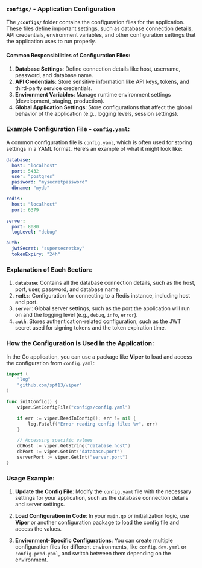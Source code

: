 ### **`configs/` - Application Configuration**

The **`/configs/`** folder contains the configuration files for the application. These files define important settings, such as database connection details, API credentials, environment variables, and other configuration settings that the application uses to run properly.

#### **Common Responsibilities of Configuration Files:**
1. **Database Settings**: Define connection details like host, username, password, and database name.
2. **API Credentials**: Store sensitive information like API keys, tokens, and third-party service credentials.
3. **Environment Variables**: Manage runtime environment settings (development, staging, production).
4. **Global Application Settings**: Store configurations that affect the global behavior of the application (e.g., logging levels, session settings).

### **Example Configuration File - `config.yaml`:**

A common configuration file is `config.yaml`, which is often used for storing settings in a YAML format. Here’s an example of what it might look like:

```yaml
database:
  host: "localhost"
  port: 5432
  user: "postgres"
  password: "mysecretpassword"
  dbname: "mydb"

redis:
  host: "localhost"
  port: 6379

server:
  port: 8080
  logLevel: "debug"

auth:
  jwtSecret: "supersecretkey"
  tokenExpiry: "24h"
```

### **Explanation of Each Section:**

1. **`database`**: Contains all the database connection details, such as the host, port, user, password, and database name.
2. **`redis`**: Configuration for connecting to a Redis instance, including host and port.
3. **`server`**: Global server settings, such as the port the application will run on and the logging level (e.g., `debug`, `info`, `error`).
4. **`auth`**: Stores authentication-related configuration, such as the JWT secret used for signing tokens and the token expiration time.

### **How the Configuration is Used in the Application:**

In the Go application, you can use a package like **Viper** to load and access the configuration from `config.yaml`:

```go
import (
    "log"
    "github.com/spf13/viper"
)

func initConfig() {
    viper.SetConfigFile("configs/config.yaml")

    if err := viper.ReadInConfig(); err != nil {
        log.Fatalf("Error reading config file: %v", err)
    }

    // Accessing specific values
    dbHost := viper.GetString("database.host")
    dbPort := viper.GetInt("database.port")
    serverPort := viper.GetInt("server.port")
}
```

### **Usage Example:**

1. **Update the Config File**:
   Modify the `config.yaml` file with the necessary settings for your application, such as the database connection details and server settings.

2. **Load Configuration in Code**:
   In your `main.go` or initialization logic, use **Viper** or another configuration package to load the config file and access the values.

3. **Environment-Specific Configurations**:
   You can create multiple configuration files for different environments, like `config.dev.yaml` or `config.prod.yaml`, and switch between them depending on the environment.